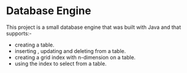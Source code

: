 # Database Engine

This project is a small database engine that was built with Java and that supports:-
- creating a table.
- inserting , updating and deleting from a table.
- creating a grid index with n-dimension on a table.
- using the index to select from a table.

